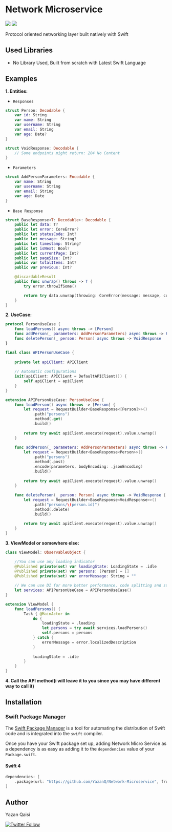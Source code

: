 # Network Microservice 

<p align="justify">
    <img src="https://img.shields.io/badge/Swift-5-orange.svg" />
    <img src="https://img.shields.io/badge/Platforms-iOS%20%7C%20watchOS-blue.svg?style=flat" />
</p>

Protocol oriented networking layer built natively with Swift

## Used Libraries

* No Library Used, Built from scratch with Latest Swift Language

## Examples

**1. Entities:**

* `Responses`

```swift
struct Person: Decodable {
    var id: String
    var name: String
    var username: String
    var email: String
    var age: Date?
}

struct VoidResponse: Decodable {
    // Some endpoints might return: 204 No Content
}
```

* `Parameters`

```swift
struct AddPersonParameters: Encodable {
    var name: String
    var username: String
    var email: String
    var age: Date
}
```

* `Base Response`

```swift
struct BaseResponse<T: Decodable>: Decodable {
    public let data: T?
    public let error: CoreError?
    public let statusCode: Int?
    public let message: String?
    public let timestamp: String?
    public let isNext: Bool?
    public let currentPage: Int?
    public let pageSize: Int?
    public var totalItems: Int?
    public var previous: Int?

    @discardableResult
    public func unwrap() throws -> T {
        try error.throwIfSome()

        return try data.unwrap(throwing: CoreError(message: message, code: statusCode))
    }
}
```

**2. UseCase:**

```swift
protocol PersonUseCase {
    func loadPersons() async throws -> [Person]
    func addPerson(_ parameters: AddPersonParameters) async throws -> Person
    func deletePerson(_ person: Person) async throws -> VoidResponse
}

final class APIPersonUseCase {
    
    private let apiClient: APIClient
    
    // Automatic configurations
    init(apiClient: APIClient = DefaultAPIClient()) {
        self.apiClient = apiClient
    }
}

extension APIPersonUseCase: PersonUseCase {
    func loadPerson() async throws -> [Person] {
        let request = RequestBuilder<BaseResponse<[Person]>>()
            .path("persons")
            .method(.get)
            .build()
        
        return try await apiClient.execute(request).value.unwrap()
    }
    
    func addPerson(_ parameters: AddPersonParameters) async throws -> Person {
        let request = RequestBuilder<BaseResponse<Person>>()
            .path("persons")
            .method(.post)
            .encode(parameters, bodyEncoding: .jsonEncoding)
            .build()
        
        return try await apiClient.execute(request).value.unwrap()
    }
    
    func deletePerson(_ person: Person) async throws -> VoidResponse {
        let request = RequestBuilder<BaseResponse<VoidResponse>>()
            .path("persons/\(person.id)")
            .method(.delete)
            .build()
        
        return try await apiClient.execute(request).value.unwrap()
    }
}
```

**3. ViewModel or somewhere else:**

```swift
class ViewModel: ObservableObject {

    //You can use any loading indicator
    @Published private(set) var loadingState: LoadingState = .idle
    @Published private(set) var persons: [Person] = []
    @Published private(set) var errorMessage: String = ""
    
    // We can use DI for more better performance, code splitting and styling 
    let services: APIPersonUseCase = APIPersonUseCase()
}

extension ViewModel {
    func loadPersons() {
        Task { @MainActor in
            do {
                loadingState = .loading
                let persons = try await services.loadPersons()
                self.persons = persons
            } catch {
                errorMessage = error.localizedDescription
            }
            
            loadingState = .idle
        }
    }
}

```

**4. Call the API method(i will leave it to you since you may have different way to call it)**

## Installation

### Swift Package Manager

The [Swift Package Manager](https://swift.org/package-manager/) is a tool for automating the distribution of Swift code and is integrated into the `swift` compiler.

Once you have your Swift package set up, adding Network Micro Service as a dependency is as easy as adding it to the `dependencies` value of your `Package.swift`.

#### Swift 4

```swift
dependencies: [ 
    .package(url: "https://github.com/YazanQ/Network-Microservice", from: "v1.0.0")
]
```

## Author

Yazan Qaisi

[![Twitter Follow](https://img.shields.io/twitter/follow/yazan_qaisi.svg?label=Yazan%20Qaisi&style=social)](https://twitter.com/yazan_qaisi)
